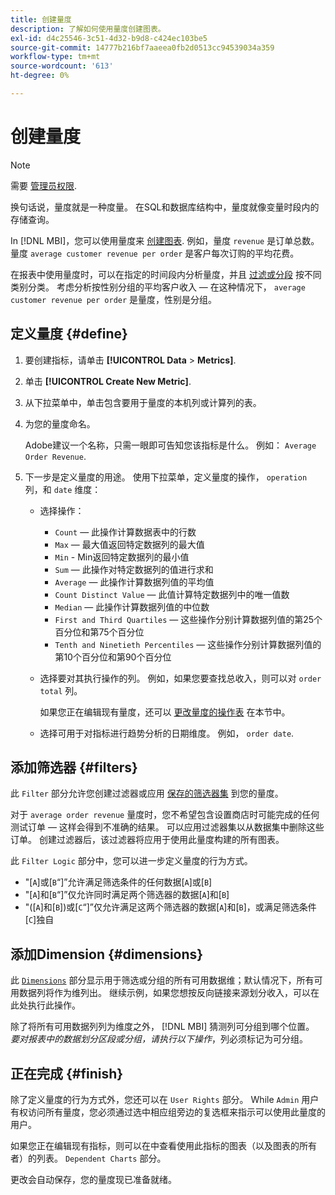 ```yaml
---
title: 创建量度
description: 了解如何使用量度创建图表。
exl-id: d4c25546-3c51-4d32-b9d8-c424ec103be5
source-git-commit: 14777b216bf7aaeea0fb2d0513cc94539034a359
workflow-type: tm+mt
source-wordcount: '613'
ht-degree: 0%

---
```


# 创建量度

>[!NOTE]
>
>需要 [管理员权限](../../administrator/user-management/user-management.md).

换句话说，量度就是一种度量。 在SQL和数据库结构中，量度就像变量时段内的存储查询。

In [!DNL MBI]，您可以使用量度来 [创建图表](../../data-user/reports/ess-rpt-build-visual.md). 例如，量度 `revenue` 是订单总数。 量度 `average customer revenue per order` 是客户每次订购的平均花费。

在报表中使用量度时，可以在指定的时间段内分析量度，并且 [过滤或分段](../../best-practices/segment-filter.md) 按不同类别分类。 考虑分析按性别分组的平均客户收入 — 在这种情况下， `average customer revenue per order` 是量度，性别是分组。

## 定义量度 {#define}

1. 要创建指标，请单击 **[!UICONTROL Data** > **Metrics]**.

1. 单击 **[!UICONTROL Create New Metric]**.

1. 从下拉菜单中，单击包含要用于量度的本机列或计算列的表。

1. 为您的量度命名。

   Adobe建议一个名称，只需一眼即可告知您该指标是什么。 例如： `Average Order Revenue`.

1. 下一步是定义量度的用途。 使用下拉菜单，定义量度的操作， `operation` 列，和 `date` 维度：

   * 选择操作：
      * `Count`  — 此操作计算数据表中的行数
      * `Max`  — 最大值返回特定数据列的最大值
      * `Min` - Min返回特定数据列的最小值
      * `Sum`  — 此操作对特定数据列的值进行求和
      * `Average`  — 此操作计算数据列值的平均值
      * `Count Distinct Value`  — 此值计算特定数据列中的唯一值数
      * `Median`  — 此操作计算数据列值的中位数
      * `First and Third Quartiles`  — 这些操作分别计算数据列值的第25个百分位和第75个百分位
      * `Tenth and Ninetieth Percentiles`  — 这些操作分别计算数据列值的第10个百分位和第90个百分位
   * 选择要对其执行操作的列。 例如，如果您要查找总收入，则可以对 `order total` 列。

      如果您正在编辑现有量度，还可以 [更改量度的操作表](../../data-analyst/data-warehouse-mgr/change-metric-op-table.md) 在本节中。

   * 选择可用于对指标进行趋势分析的日期维度。 例如， `order date`.


## 添加筛选器 {#filters}

此 `Filter` 部分允许您创建过滤器或应用 [保存的筛选器集](../../data-user/reports/ess-manage-data-filters.md) 到您的量度。

对于 `average order revenue` 量度时，您不希望包含设置商店时可能完成的任何测试订单 — 这样会得到不准确的结果。 可以应用过滤器集以从数据集中删除这些订单。 创建过滤器后，该过滤器将应用于使用此量度构建的所有图表。

此 `Filter Logic` 部分中，您可以进一步定义量度的行为方式。

* &quot;\[`A`\]或\[`B`“\]”允许满足筛选条件的任何数据\[`A`\]或\[`B`\]
* &quot;\[`A`\]和\[`B`“\]”仅允许同时满足两个筛选器的数据\[`A`\]和\[`B`\]
* &quot;(\[`A`\]和\[`B`\])或\[`C`“\]”仅允许满足这两个筛选器的数据\[`A`\]和\[`B`\]，或满足筛选条件\[`C`\]独自

## 添加Dimension {#dimensions}

此 [`Dimensions`](../../data-analyst/data-warehouse-mgr/manage-data-dimensions-metrics.md) 部分显示用于筛选或分组的所有可用数据维；默认情况下，所有可用数据列将作为维列出。 继续示例，如果您想按反向链接来源划分收入，可以在此处执行此操作。

除了将所有可用数据列列为维度之外， [!DNL MBI] 猜测列可分组到哪个位置。 *要对报表中的数据划分区段或分组，请执行以下操作*，列必须标记为可分组。

## 正在完成 {#finish}

除了定义量度的行为方式外，您还可以在 `User Rights` 部分。 While `Admin` 用户有权访问所有量度，您必须通过选中相应组旁边的复选框来指示可以使用此量度的用户。

如果您正在编辑现有指标，则可以在中查看使用此指标的图表（以及图表的所有者）的列表。 `Dependent Charts` 部分。

更改会自动保存，您的量度现已准备就绪。
